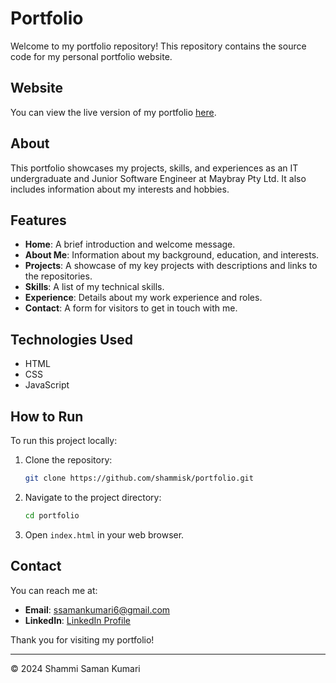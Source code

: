 # Portfolio 
Welcome to my portfolio repository! This repository contains the source code for my personal portfolio website.

## Website

You can view the live version of my portfolio [here](https://shammisk.github.io/portfolio/).

## About

This portfolio showcases my projects, skills, and experiences as an IT undergraduate and Junior Software Engineer at Maybray Pty Ltd. It also includes information about my interests and hobbies.

## Features

- **Home**: A brief introduction and welcome message.
- **About Me**: Information about my background, education, and interests.
- **Projects**: A showcase of my key projects with descriptions and links to the repositories.
- **Skills**: A list of my technical skills.
- **Experience**: Details about my work experience and roles.
- **Contact**: A form for visitors to get in touch with me.

## Technologies Used

- HTML
- CSS
- JavaScript

## How to Run

To run this project locally:

1. Clone the repository:
    ```bash
    git clone https://github.com/shammisk/portfolio.git
    ```
2. Navigate to the project directory:
    ```bash
    cd portfolio
    ```
3. Open `index.html` in your web browser.

## Contact

You can reach me at:

- **Email**: [ssamankumari6@gmail.com](ssamankumari6@gmail.com)
- **LinkedIn**: [LinkedIn Profile](https://www.linkedin.com/in/shammi-saman-kumari/)

Thank you for visiting my portfolio!

---

© 2024 Shammi Saman Kumari
